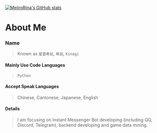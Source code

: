 [![MejiroRina's GitHub stats](https://github-readme-stats.vercel.app/api?username=MejiroRina)](https://github.com/anuraghazra/github-readme-stats)

# About Me
  
### Name

> Known as `星雲希凪`, `希凪`, `Kinagi`
  
#### Mainly Use Code Languages
> `Python`
  
#### Accept Speak Languages
> Chinese, Cantonese, Japanese, English
  
#### Details
> I am focusing on Instant Messenger Bot developing (including QQ, Discord, Telegram), backend developing and game data mining.

<!--
**MejiroRina/MejiroRina** is a ✨ _special_ ✨ repository because its `README.md` (this file) appears on your GitHub profile.

Here are some ideas to get you started:

- 🔭 I’m currently working on ...
- 🌱 I’m currently learning ...
- 👯 I’m looking to collaborate on ...
- 🤔 I’m looking for help with ...
- 💬 Ask me about ...
- 📫 How to reach me: ...
- 😄 Pronouns: ...
- ⚡ Fun fact: ...
-->
